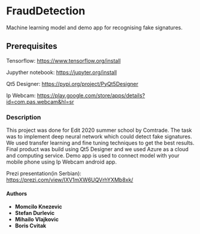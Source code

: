 # FraudDetection

Machine learning model and demo app for recognising fake signatures.

## Prerequisites

Tensorflow: <https://www.tensorflow.org/install>

Jupyther notebook: <https://jupyter.org/install>

Qt5 Designer: <https://pypi.org/project/PyQt5Designer>

Ip Webcam: <https://play.google.com/store/apps/details?id=com.pas.webcam&hl=sr>
### Description
This project was done for Edit 2020 summer school by Comtrade. The task was to implement deep neural network which could detect fake signatures. We used transfer learning and fine tuning techniques to get the best results. Final product was build using Qt5 Designer 
and we used Azure as a cloud and computing service. Demo app is used to connect model with your mobile phone using Ip Webcam android app.

Prezi presentation(in Serbian): https://prezi.com/view/IXV1mXW6UQVrhYXMb8xk/
#### Authors
-   **Momcilo Knezevic**
-   **Stefan Durlevic**
-   **Mihailo Vlajkovic**
-   **Boris Cvitak**
